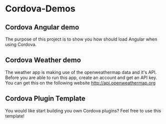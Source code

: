 # Cordova-Demos

## Cordova Angular demo
The purpose of this project is to show you how should load Angular when using Cordova.

## Cordova Weather demo
The weather app is making use of the openweathermap data and it's API. Before you are able to run this app, create an account and get an API key. You can get this on the following website http://api.openweathermap.org 

## Cordova Plugin Template
You would like start building you own Cordova plugins? Feel free to use this template!
